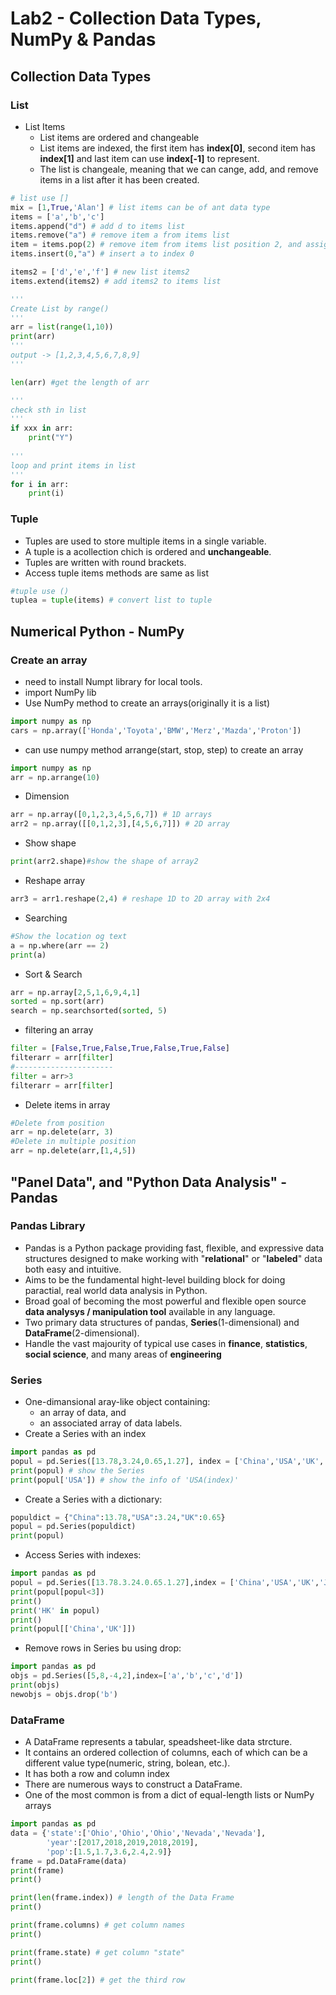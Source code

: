 # Lab2 - Collection Data Types, NumPy & Pandas

## Collection Data Types
### List
 - List Items
   - List items are ordered and changeable
   - List items are indexed, the first item has **index[0]**, second item has **index[1]** and last item can use **index[-1]** to represent.
   - The list is changeale, meaning that we can cange, add, and remove items in a list after it has been created.
```py
# list use []
mix = [1,True,'Alan'] # list items can be of ant data type
items = ['a','b','c'] 
items.append("d") # add d to items list
items.remove("a") # remove item a from items list
item = items.pop(2) # remove item from items list position 2, and assign to variable item
items.insert(0,"a") # insert a to index 0

items2 = ['d','e','f'] # new list items2
items.extend(items2) # add items2 to items list

'''
Create List by range()
'''
arr = list(range(1,10))
print(arr)
'''
output -> [1,2,3,4,5,6,7,8,9]
'''

len(arr) #get the length of arr

'''
check sth in list
'''
if xxx in arr:
    print("Y")
    
'''
loop and print items in list
'''
for i in arr:
    print(i)
```

### Tuple
 - Tuples are used to store multiple items in a single variable.
 - A tuple is a acollection chich is ordered and **unchangeable**.
 - Tuples are written with round brackets.
 - Access tuple items methods are same as list
```py
#tuple use ()
tuplea = tuple(items) # convert list to tuple
```

## Numerical Python - NumPy
### Create an array
 - need to install Numpt library for local tools.
 - import NumPy lib
 - Use NumPy method to create an arrays(originally it is a list)
```py
import numpy as np
cars = np.array(['Honda','Toyota','BMW','Merz','Mazda','Proton'])
```
 - can use numpy method arrange(start, stop, step) to create an array
```py
import numpy as np
arr = np.arrange(10)
```
 - Dimension
```py
arr = np.array([0,1,2,3,4,5,6,7]) # 1D arrays
arr2 = np.array([[0,1,2,3],[4,5,6,7]]) # 2D array
```
 - Show shape
```py
print(arr2.shape)#show the shape of array2
```
 - Reshape array
```py
arr3 = arr1.reshape(2,4) # reshape 1D to 2D array with 2x4
```
 - Searching
```py
#Show the location og text
a = np.where(arr == 2)
print(a)
```
 - Sort & Search
```py
arr = np.array[2,5,1,6,9,4,1]
sorted = np.sort(arr)
search = np.searchsorted(sorted, 5)
```
 - filtering an array
```py
filter = [False,True,False,True,False,True,False]
filterarr = arr[filter]
#----------------------
filter = arr>3
filterarr = arr[filter]
```
 - Delete items in array
```py
#Delete from position
arr = np.delete(arr, 3)
#Delete in multiple position
arr = np.delete(arr,[1,4,5])
```
## "Panel Data", and "Python Data Analysis" - Pandas
### Pandas Library
 - Pandas is a Python package providing fast, flexible, and expressive data structures designed to make working with "**relational**" or "**labeled**" data both easy and intuitive.
 - Aims to be the fundamental hight-level building block for doing paractial, real world data analysis in Python.
 - Broad goal of becoming the most powerful and flexible open source **data analysys / manipulation tool** available in any language.
 - Two primary data structures of pandas, **Series**(1-dimensional) and **DataFrame**(2-dimensional).
 - Handle the vast majourity of typical use cases in **finance**, **statistics**, **social science**, and many areas of **engineering**

### Series
 - One-dimansional aray-like object containing:
   - an array of data, and
   - an associated array of data labels.
 - Create a Series with an index
```py
import pandas as pd
popul = pd.Series([13.78,3.24,0.65,1.27], index = ['China','USA','UK','Japan'])
print(popul) # show the Series
print(popul['USA']) # show the info of 'USA(index)'
 ```
 - Create a Series with a dictionary:
```py
populdict = {"China":13.78,"USA":3.24,"UK":0.65}
popul = pd.Series(populdict)
print(popul)
```
 - Access Series with indexes:
```py
import pandas as pd
popul = pd.Series([13.78.3.24.0.65.1.27],index = ['China','USA','UK','Japan'])
print(popul[popul<3])
print()
print('HK' in popul)
print()
print(popul[['China','UK']])
```
 - Remove rows in Series bu using drop:
```py
import pandas as pd
objs = pd.Series([5,8,-4,2],index=['a','b','c','d'])
print(objs)
newobjs = objs.drop('b')
```
### DataFrame
 - A DataFrame represents a tabular, speadsheet-like data strcture.
 - It contains an ordered collection of columns, each of which can be a different value type(numeric, string, bolean, etc.).
 - It has both a row and column index
 - There are numerous ways to construct a DataFrame.
 - One of the most common is from a dict of equal-length lists or NumPy arrays
```py
import pandas as pd
data = {'state':['Ohio','Ohio','Ohio','Nevada','Nevada'],
        'year':[2017,2018,2019,2018,2019],
        'pop':[1.5,1.7,3.6,2.4,2.9]}
frame = pd.DataFrame(data)
print(frame)
print()

print(len(frame.index)) # length of the Data Frame
print()

print(frame.columns) # get column names
print()

print(frame.state) # get column "state"
print()

print(frame.loc[2]) # get the third row
```